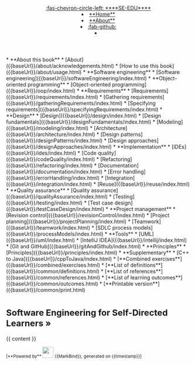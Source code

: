 <head-bottom>
  <link rel="stylesheet" href="{{baseUrl}}/css/textbook.css">
</head-bottom>

<header fixed>
<navbar placement="top" type="dark">
<a slot="brand" href="https://se-education.org" title="SE-EDU" class="navbar-brand"><md>:fas-chevron-circle-left: ****SE-EDU****</md></a>
  <li><a href="{{baseUrl}}/index.html" class="nav-link"><md>**Home**</md></a></li>
  <li><a href="{{baseUrl}}/about/acknowledgements.html" class="nav-link"><md>**About**</md></a></li>
  <li><a href="https://github.com/se-edu/se-book" class="nav-link"><md>:fab-github:</md></a></li>
  <li slot="right" class="nav-link">
    <form class="navbar-form">
      <searchbar placeholder="Search" algolia menu-align-right></searchbar>
    </form>
  </li>
</navbar>
</header>

<div id="flex-body">
<nav id="site-nav" class="fixed-header-padding">
<div class="nav-component slim-scroll">
<site-nav>
* **About this book**
  * [About]({{baseUrl}}/about/acknowledgements.html)
  * [How to use this book]({{baseUrl}}/about/usage.html)
* **Software engineering**
  * [Software engineering]({{baseUrl}}/softwareEngineering/index.html)
* **Object-oriented programming**
  * [Object-oriented programming]({{baseUrl}}/oop/index.html)
* **Requirements**
  * [Requirements]({{baseUrl}}/requirements/index.html)
  * [Gathering requirements]({{baseUrl}}/gatheringRequirements/index.html)
  * [Specifying requirements]({{baseUrl}}/specifyingRequirements/index.html)
* **Design**
  * [Design]({{baseUrl}}/design/index.html)
  * [Design fundamentals]({{baseUrl}}/designFundamentals/index.html)
  * [Modeling]({{baseUrl}}/modeling/index.html)
  * [Architecture]({{baseUrl}}/architecture/index.html)
  * [Design patterns]({{baseUrl}}/designPatterns/index.html)
  * [Design approaches]({{baseUrl}}/designApproaches/index.html)
* **Implementation**
  * [IDEs]({{baseUrl}}/ides/index.html)
  * [Code quality]({{baseUrl}}/codeQuality/index.html)
  * [Refactoring]({{baseUrl}}/refactoring/index.html)
  * [Documentation]({{baseUrl}}/documentation/index.html)
  * [Error handling]({{baseUrl}}/errorHandling/index.html)
  * [Integration]({{baseUrl}}/integration/index.html)
  * [Reuse]({{baseUrl}}/reuse/index.html)
* **Quality assurance**
  * [Quality assurance]({{baseUrl}}/qualityAssurance/index.html)
  * [Testing]({{baseUrl}}/testing/index.html)
  * [Test case design]({{baseUrl}}/testCaseDesign/index.html)
* **Project management**
  * [Revision control]({{baseUrl}}/revisionControl/index.html)
  * [Project planning]({{baseUrl}}/projectPlanning/index.html)
  * [Teamwork]({{baseUrl}}/teamwork/index.html)
  * [SDLC process models]({{baseUrl}}/processModels/index.html)
* **Tools**
  * [UML]({{baseUrl}}/uml/index.html)
  * [IntelliJ IDEA]({{baseUrl}}/intellij/index.html)
  * [Git and GitHub]({{baseUrl}}/gitAndGithub/index.html)
* **Principles**
  * [Principles]({{baseUrl}}/principles/index.html)
* **Supplementary**
  * [C++ to Java]({{baseUrl}}/cppToJava/index.html)
* [**Combined exercises**]({{baseUrl}}/combined/exercises.html)
* [**List of definitions**]({{baseUrl}}/common/definitions.html)
* [**List of references**]({{baseUrl}}/common/references.html)
* [**List of learning outcomes**]({{baseUrl}}/common/outcomes.html)
* [**Printable version**]({{baseUrl}}/common/print.html)
</site-nav>
</div>
</nav>
<div id="content-wrapper" class="fixed-header-padding">

# <span class="text-dark"><small>****Software Engineering for Self-Directed Learners »****</small></span>
  {{ content }}
</div>
<nav id="page-nav" class="fixed-header-padding">
  <div class="nav-component slim-scroll">
  <page-nav />
  </div>
</nav>
</div>

<footer>
  <div class="text-center">
    <small>[<md>**Powered by**</md> <img src="https://markbind.org/favicon.ico" width="30"> {{MarkBind}}, generated on {{timestamp}}]</small>
  </div>
</footer>
